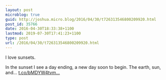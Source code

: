 ```yaml
---
layout: post
microblog: true
guid: http://joshua.micro.blog/2016/04/30/t726313546800209920.html
post_id: 35766
date: 2016-04-30T18:33:38+1100
lastmod: 2019-07-30T17:41:23+1100
type: post
url: /2016/04/30/t726313546800209920.html
---
```

I love sunsets.

In the sunset I see a day ending, a new day soon to begin. The earth, sun, and… [t.co/bMDYW4tvm...](https://t.co/bMDYW4tvmi)
